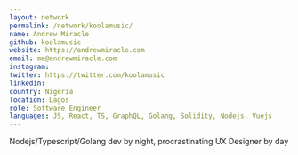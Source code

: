 ```yaml
---
layout: network
permalink: /network/koolamusic/
name: Andrew Miracle
github: koolamusic
website: https://andrewmiracle.com
email: me@andrewmiracle.com
instagram: 
twitter: https://twitter.com/koolamusic
linkedin: 
country: Nigeria
location: Lagos
role: Software Engineer
languages: JS, React, TS, GraphQL, Golang, Solidity, Nodejs, Vuejs
---
```


Nodejs/Typescript/Golang dev by night, procrastinating UX Designer by day
